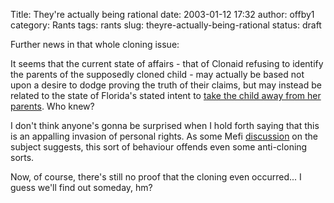 Title: They're actually being rational
date: 2003-01-12 17:32
author: offby1
category: Rants
tags: rants
slug: theyre-actually-being-rational
status: draft

Further news in that whole cloning issue:

It seems that the current state of affairs - that of Clonaid refusing to identify the parents of the supposedly cloned child - may actually be based not upon a desire to dodge proving the truth of their claims, but may instead be related to the state of Florida's stated intent to [take the child away from her parents](http://www.cnn.com/2003/US/South/01/11/clonaid.court.ap/index.html). Who knew?

I don't think anyone's gonna be surprised when I hold forth saying that this is an appalling invasion of personal rights. As some Mefi [discussion](http://www.metafilter.com/comments.mefi/22794) on the subject suggests, this sort of behaviour offends even some anti-cloning sorts.

Now, of course, there's still no proof that the cloning even occurred\... I guess we'll find out someday, hm?
